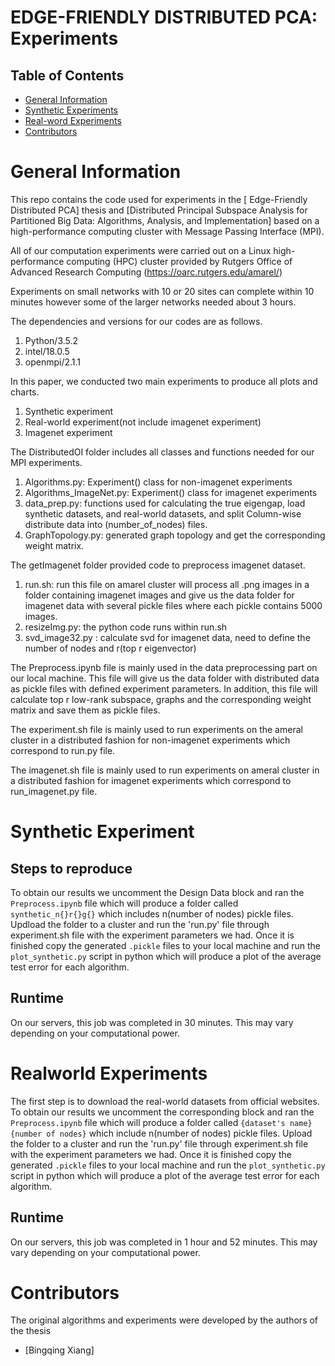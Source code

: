# EDGE-FRIENDLY DISTRIBUTED PCA: Experiments
## Table of Contents

<!-- MarkdownTOC -->
- [General Information](#general_information)
- [Synthetic Experiments](#synthetic_experiments)
- [Real-word Experiments](#realworld_experiments)
- [Contributors](#contributors)
<!-- /MarkdownTOC -->


# General Information
This repo contains the code used for experiments in  the [ Edge-Friendly Distributed PCA] thesis and [Distributed Principal Subspace Analysis for
Partitioned Big Data: Algorithms, Analysis, and Implementation] based on a high-performance computing cluster with Message Passing Interface (MPI).

All of our computation experiments were carried out on a Linux high-performance computing (HPC) cluster provided by Rutgers Office of Advanced Research Computing (https://oarc.rutgers.edu/amarel/)

Experiments on small networks with 10 or 20 sites can complete within 10 minutes however some of the larger networks needed about 3 hours. 

The dependencies and versions for our codes are as follows.
1. Python/3.5.2
2. intel/18.0.5
3. openmpi/2.1.1

In this paper, we conducted two main experiments to produce all plots and charts.
1. Synthetic experiment
2. Real-world experiment(not include imagenet experiment)
3. Imagenet experiment

The DistributedOI folder includes all classes and functions needed for our MPI experiments.
1. Algorithms.py: Experiment() class for non-imagenet experiments
2. Algorithms_ImageNet.py: Experiment() class for imagenet experiments
3. data_prep.py: functions used for calculating the true eigengap, load synthetic datasets, and real-world datasets, and split Column-wise distribute data into (number_of_nodes) files.
4. GraphTopology.py: generated graph topology and get the corresponding weight matrix.

The getImagenet folder provided code to preprocess imagenet dataset.
1. run.sh: run this file on amarel cluster will process all .png images in a folder containing imagenet images and give us the data folder for imagenet data with several pickle files where each pickle contains 5000 images.
2. resizeImg.py: the python code runs within run.sh
3. svd_image32.py : calculate svd for imagenet data, need to define the number of nodes and r(top r eigenvector)

The Preprocess.ipynb file is mainly used in the data preprocessing part on our local machine. This file will give us the data folder with distributed data as pickle files with defined experiment parameters. In addition, this file will calculate top r low-rank subspace, graphs and the corresponding weight matrix and save them as pickle files.

The experiment.sh file is mainly used to run experiments on the ameral cluster in a distributed fashion for non-imagenet experiments which correspond to run.py file.

The imagenet.sh file is mainly used to run experiments on ameral cluster in a distributed fashion for imagenet experiments which correspond to run_imagenet.py file.

# Synthetic Experiment

## Steps to reproduce
To obtain our results we uncomment the Design Data block and ran the `Preprocess.ipynb` file which will produce a  folder called `synthetic_n{}r{}g{}` which includes n(number of nodes) pickle files. Updload the folder to a cluster and run the 'run.py' file through experiment.sh file with the experiment parameters we had. Once it is finished copy the generated `.pickle` files to your local machine and run the `plot_synthetic.py` script in python which will produce a plot of the average test error for each algorithm.

## Runtime
On our servers, this job was completed in 30 minutes. This may vary depending on your computational power.

# Realworld Experiments
The first step is to download the real-world datasets from official websites. To obtain our results we uncomment the corresponding block and ran the `Preprocess.ipynb` file which will produce a  folder called `{dataset's name}{number of nodes}` which include n(number of nodes) pickle files. Upload the folder to a cluster and run the 'run.py' file through experiment.sh file with the experiment parameters we had. Once it is finished copy the generated `.pickle` files to your local machine and run the `plot_synthetic.py` script in python which will produce a plot of the average test error for each algorithm.

## Runtime
On our servers, this job was completed in 1 hour and 52 minutes. This may vary depending on your computational power.


<a name="contributors"></a>
# Contributors

The original algorithms and experiments were developed by the authors of the thesis
- [Bingqing Xiang]

